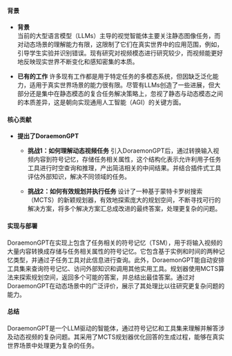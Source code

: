 #### 背景
- **背景**       
    当前的大型语言模型（LLMs）主导的视觉智能体主要关注静态图像任务，而对动态场景的理解能力有限，这限制了它们在真实世界中的应用范围，例如，引导学生实验并识别错误。现有研究对视频模态进行研究较少，而视频能更好地反映现实世界不断变化和感知密集的本质。

- **已有的工作**
    许多现有工作都是用于特定任务的多模态系统，但因缺乏泛化能力，适用于真实世界场景的能力很有限。尽管有LLMs创造了一些进展，但大部分还是集中在静态模态的复合任务解决策略上，忽视了静态与动态模态之间的本质差异，这是朝向实现通用人工智能（AGI）的关键方面。

#### 核心贡献
- **提出了DoraemonGPT**
    - **挑战1：如何理解动态视频任务**
        引入DoraemonGPT后，通过转换输入视频内容到符号记忆，存储任务相关属性，这个结构化表示允许利用子任务工具进行时空查询和推理，产出简洁相关的中间结果。并结合插件式工具评估外部知识，解决不同领域的任务。

    - **挑战2：如何有效规划并执行任务**
        设计了一种基于蒙特卡罗树搜索（MCTS）的新颖规划器，有效地探索庞大的规划空间，不断寻找可行的解决方案，将多个解决方案汇总成改进的最终答案，处理更复杂的问题。

#### 实现与部署
DoraemonGPT在实现上包含了任务相关的符号记忆（TSM），用于将输入视频的大量内容转换成存储与任务相关属性的符号记忆。它包含基于实例和时间的两种记忆类型，并通过子任务工具对此信息进行查询。此外，DoraemonGPT能自动安排工具集来查询符号记忆、访问外部知识和调用其他实用工具。规划器使用MCTS算法来探索规划空间，返回多个可能的答案，并总结出最佳答案。通过对DoraemonGPT在动态场景中的广泛评价，展示了其处理比以往研究更复杂问题的能力。

#### 总结
DoraemonGPT是一个LLM驱动的智能体，通过符号记忆和工具集来理解并解答涉及动态视频的复杂问题。其采用了MCTS规划器优化回答的生成过程，能够在真实世界场景中处理更为复杂的任务。